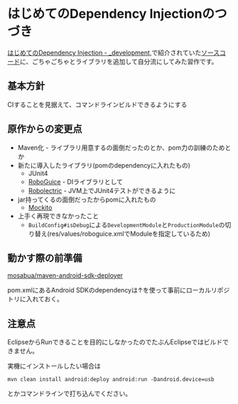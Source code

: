 はじめてのDependency Injectionのつづき
======================================

[はじめてのDependency Injection - _development,][0]で紹介されていた[ソースコード][1]に、ごちゃごちゃとライブラリを追加して自分流にしてみた習作です。

基本方針
--------

CIすることを見据えて、コマンドラインビルドできるようにする

原作からの変更点
----------------

* Maven化 - ライブラリ用意するの面倒だったのとか、pom力の訓練のためとか
* 新たに導入したライブラリ(pomのdependencyに入れたもの)
    * JUnit4
    * [RoboGuice][2] - DIライブラリとして
    * [Robolectric][3] - JVM上でJUnit4テストができるように
* jar持ってくるの面倒だったからpomに入れたもの
    * [Mockito][4]
* 上手く再現できなかったこと
    * `BuildConfig#isDebug`による`DevelopmentModule`と`ProductionModule`の切り替え(res/values/roboguice.xmlでModuleを指定しているため)
    
動かす際の前準備
----------------

[mosabua/maven-android-sdk-deployer][5]

pom.xmlにあるAndroid SDKのdependencyは↑を使って事前にローカルリポジトリに入れておく。

注意点
------

EclipseからRunできることを目的にしなかったのでたぶんEclipseではビルドできません。

実機にインストールしたい場合は

`mvn clean install android:deploy android:run -Dandroid.device=usb`

とかコマンドラインで打ち込んでください。

[0]:http://d.hatena.ne.jp/esmasui/20121130/1354275028
[1]:https://github.com/esmasui/underdevelopment/tree/master/my-first-dependency-injection
[2]:http://code.google.com/p/roboguice/
[3]:http://pivotal.github.com/robolectric/
[4]:http://code.google.com/p/mockito/
[5]:https://github.com/mosabua/maven-android-sdk-deployer